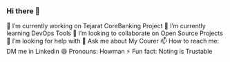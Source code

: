 ### Hi there 👋

 🔭 I’m currently working on Tejarat CoreBanking Project
 🌱 I’m currently learning DevOps Tools
 👯 I’m looking to collaborate on Open Source Projects
 🤔 I’m looking for help with 
 💬 Ask me about My Courer 
 📫 How to reach me: DM me in Linkedin
 😄 Pronouns: Howman
 ⚡ Fun fact: Noting is Trustable

<!--
**HoomanDevp/HoomanDevp** is a ✨ _special_ ✨ repository because its `README.md` (this file) appears on your GitHub profile.

Here are some ideas to get you started:

 🔭 I’m currently working on ...
 🌱 I’m currently learning ...
 👯 I’m looking to collaborate on ...
 🤔 I’m looking for help with ...
 💬 Ask me about ...
 📫 How to reach me: ...
 😄 Pronouns: ...
 ⚡ Fun fact: ...
!-->
